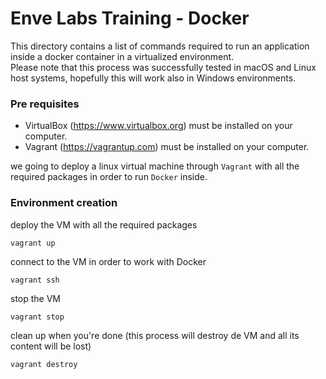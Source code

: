 # Enve Labs Training - Docker
This directory contains a list of commands required to run an application inside a docker container in a virtualized environment.</br>
Please note that this process was successfully tested in macOS and Linux host systems, hopefully this will work also in Windows environments.

### Pre requisites

- VirtualBox (https://www.virtualbox.org) must be installed on your computer.
- Vagrant (https://vagrantup.com) must be installed on your computer.


we going to deploy a linux virtual machine through `Vagrant` with all the required packages in order to run `Docker` inside.  

### Environment creation
deploy the VM with all the required packages

    vagrant up

connect to the VM in order to work with Docker

    vagrant ssh

stop the VM

    vagrant stop


clean up when you're done (this process will destroy de VM and all its content will be lost)

    vagrant destroy
